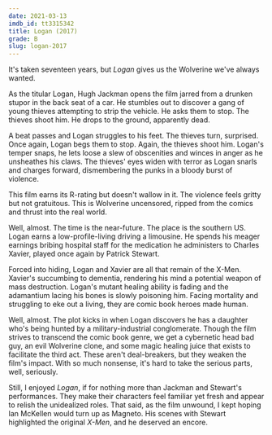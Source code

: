 ```yaml
---
date: 2021-03-13
imdb_id: tt3315342
title: Logan (2017)
grade: B
slug: logan-2017
---
```


It's taken seventeen years, but _Logan_ gives us the Wolverine we've always wanted.

<!-- end -->

As the titular Logan, Hugh Jackman opens the film jarred from a drunken stupor in the back seat of a car. He stumbles out to discover a gang of young thieves attempting to strip the vehicle. He asks them to stop. The thieves shoot him. He drops to the ground, apparently dead.

A beat passes and Logan struggles to his feet. The thieves turn, surprised. Once again, Logan begs them to stop. Again, the thieves shoot him. Logan's temper snaps, he lets loose a slew of obscenities and winces in anger as he unsheathes his claws. The thieves' eyes widen with terror as Logan snarls and charges forward, dismembering the punks in a bloody burst of violence.

This film earns its R-rating but doesn't wallow in it. The violence feels gritty but not gratuitous. This is Wolverine uncensored, ripped from the comics and thrust into the real world.

Well, almost. The time is the near-future. The place is the southern US. Logan earns a low-profile-living driving a limousine. He spends his meager earnings bribing hospital staff for the medication he administers to Charles Xavier, played once again by Patrick Stewart.

Forced into hiding, Logan and Xavier are all that remain of the X-Men. Xavier's succumbing to dementia, rendering his mind a potential weapon of mass destruction. Logan's mutant healing ability is fading and the adamantium lacing his bones is slowly poisoning him. Facing mortality and struggling to eke out a living, they are comic book heroes made human.

Well, almost. The plot kicks in when Logan discovers he has a daughter who's being hunted by a military-industrial conglomerate. Though the film strives to transcend the comic book genre, we get a cybernetic head bad guy, an evil Wolverine clone, and some magic healing juice that exists to facilitate the third act. These aren't deal-breakers, but they weaken the film's impact. With so much nonsense, it's hard to take the serious parts, well, seriously.

Still, I enjoyed _Logan_, if for nothing more than Jackman and Stewart's performances. They make their characters feel familiar yet fresh and appear to relish the unidealized roles. That said, as the film unwound, I kept hoping Ian McKellen would turn up as Magneto. His scenes with Stewart highlighted the original <span data-imdb-id="tt0120903">_X-Men_</span>, and he deserved an encore.